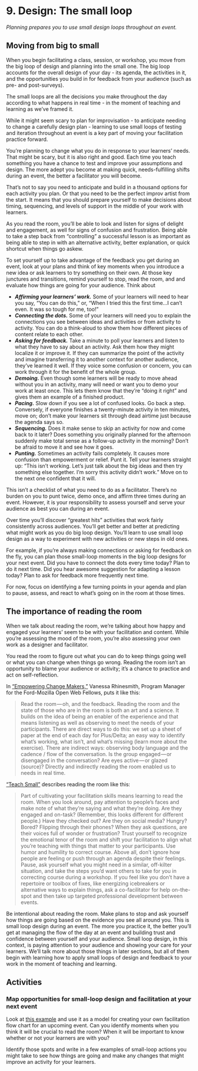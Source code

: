 # 9. Design: The small loop

*Planning prepares you to use small design loops throughout an event.*

## Moving from big to small

When you begin facilitating a class, session, or workshop, you move from the big loop of design and planning into the small one. The big loop accounts for the overall design of your day - its agenda, the activities in it, and the opportunities you build in for feedback from your audience (such as pre- and post-surveys).

The small loops are all the decisions you make throughout the day according to what happens in real time - in the moment of teaching and learning as we’ve framed it.

While it might seem scary to plan for improvisation - to anticipate needing to change a carefully design plan - learning to use small loops of testing and iteration throughout an event is a key part of moving your facilitation practice forward.

You’re planning to change what you do in response to your learners’ needs. That might be scary, but it is also right and good. Each time you teach something you have a chance to test and improve your assumptions and design. The more adept you become at making quick, needs-fulfilling shifts during an event, the better a facilitator you will become.

That’s not to say you need to anticipate and build in a thousand options for each activity you plan. Or that you need to be the perfect improv artist from the start. It means that you should prepare yourself to make decisions about timing, sequencing, and levels of support in the middle of your work with learners.

As you read the room, you’ll be able to look and listen for signs of delight and engagement, as well for signs of confusion and frustration. Being able to take a step back from “controlling” a successful lesson is as important as being able to step in with an alternative activity, better explanation, or quick shortcut when things go askew.

To set yourself up to take advantage of the feedback you get during an event, look at your plans and think of key moments when you introduce a new idea or ask learners to try something on their own. At those key junctures and transitions, remind yourself to stop, read the room, and and evaluate how things are going for your audience. Think about

- ***Affirming your learners’ work.*** Some of your learners will need to hear you say, “You can do this,” or, “When I tried this the first time…I can’t even. It was so tough for me, too!”
- ***Connecting the dots.*** Some of your learners will need you to explain the connections you see between ideas and activities or from activity to activity. You can do a think-aloud to show them how different pieces of content relate to each other.
- ***Asking for feedback.*** Take a minute to poll your learners and listen to what they have to say about an activity. Ask them how they might localize it or improve it. If they can summarize the point of the activity and imagine transferring it to another context for another audience, they’ve learned it well. If they voice some confusion or concern, you can work through it for the benefit of the whole group.
- ***Demoing.*** Even though some learners will be ready to move ahead without you in an activity, many will need or want you to demo your work at least once. This lets them know that they’re “doing it right” and gives them an example of a finished product.
- ***Pacing.*** Slow down if you see a lot of confused looks. Go back a step. Conversely, if everyone finishes a twenty-minute activity in ten minutes, move on; don’t make your learners sit through dead airtime just because the agenda says so.
- ***Sequencing.*** Does it make sense to skip an activity for now and come back to it later? Does something you originally planned for the afternoon suddenly make total sense as a follow-up activity in the morning? Don’t be afraid to move it and see how it goes.
- ***Punting.*** Sometimes an activity fails completely. It causes more confusion than empowerment or relief. Punt it. Tell your learners straight up: “This isn’t working. Let’s just talk about the big ideas and then try something else together. I’m sorry this activity didn’t work.” Move on to the next one confident that it will.

This isn’t a checklist of what you need to do as a facilitator. There’s no burden on you to punt twice, demo once, and affirm three times during an event. However, it is your responsibility to assess yourself and serve your audience as best you can during an event.

Over time you’ll discover “greatest hits” activities that work fairly consistently across audiences. You’ll get better and better at predicting what might work as you do big loop design. You’ll learn to use small loop design as a way to experiment with new activities or new steps in old ones. 

For example, if you’re always making connections or asking for feedback on the fly, you can plan those small-loop moments in the big loop designs for your next event. Did you have to connect the dots every time today? Plan to do it next time. Did you hear awesome suggestion for adapting a lesson today? Plan to ask for feedback more frequently next time.

For now, focus on identifying a few turning points in your agenda and plan to pause, assess, and react to what’s going on in the room at those times.

## The importance of reading the room

When we talk about reading the room, we’re talking about how happy and engaged your learners’ seem to be with your facilitation and content. While you’re assessing the mood of the room, you’re also assessing your own work as a designer and facilitator. 

You read the room to figure out what you can do to keep things going well or what you can change when things go wrong. Reading the room isn’t an opportunity to blame your audience or activity; it’s a chance to practice and act on self-reflection.

In [“Empowering Change Makers,”](https://medium.com/read-write-participate/empowering-change-makers-e9d27171e888#.8vy4w1q1j) Vanessa Rhinesmith, Program Manager for the Ford-Mozilla Open Web Fellows, puts it like this:

> Read the room — oh, and the feedback. Reading the room and the state of those who are in the room is both an art and a science. It builds on the idea of being an enabler of the experience and that means listening as well as observing to meet the needs of your participants. There are direct ways to do this: we set up a sheet of paper at the end of each day for Plus/Delta; an easy way to identify what’s working, what isn’t, and what’s missing (learn more about the exercise). There are indirect ways: observing body language and the cadence / flow of the conversation. Is the group engaged — or disengaged in the conversation? Are eyes active — or glazed (source)? Directly and indirectly reading the room enabled us to needs in real time.

[“Teach Small”](https://medium.com/read-write-participate/teach-small-94ccf239eac#.vale1edxv) describes reading the room like this:  

> Part of cultivating your facilitation skills means learning to read the room. When you look around, pay attention to people’s faces and make note of what they’re saying and what they’re doing. Are they engaged and on-task? (Remember, this looks different for different people.) Have they checked out? Are they on social media? Hungry? Bored? Flipping through their phones? When they ask questions, are their voices full of wonder or frustration? Trust yourself to recognize the emotional tenor of the room and shift your facilitation to align what you’re teaching with things that matter to your participants. Use humor and humility to correct course. Above all, don’t ignore how people are feeling or push through an agenda despite their feelings. Pause, ask yourself what you might need in a similar, off-kilter situation, and take the steps you’d want others to take for you in correcting course during a workshop. If you feel like you don’t have a repertoire or toolbox of fixes, like energizing icebreakers or alternative ways to explain things, ask a co-facilitator for help on-the-spot and then take up targeted professional development between events.

Be intentional about reading the room. Make plans to stop and ask yourself how things are going based on the evidence you see all around you. This is small loop design during an event. The more you practice it, the better you’ll get at managing the flow of the day at an event and building trust and confidence between yourself and your audience. Small loop design, in this context, is paying attention to your audience and showing your care for your learners. We’ll talk more about those things in later sections, but all of them begin with learning how to apply small loops of design and feedback to your work in the moment of teaching and learning.

## Activities

### Map opportunities for small-loop design and facilitation at your next event

Look at [this example](/activities/map-opportunities-for-small-loop.pdf) and use it as a model for creating your own facilitation flow chart for an upcoming event. Can you identify moments when you think it will be crucial to read the room? When it will be important to know whether or not your learners are with you?

Identify those spots and write in a few examples of small-loop actions you might take to see how things are going and make any changes that might improve an activity for your learners.

